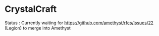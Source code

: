 # CrystalCraft

Status : Currently waiting for https://github.com/amethyst/rfcs/issues/22 (Legion) to merge into Amethyst
